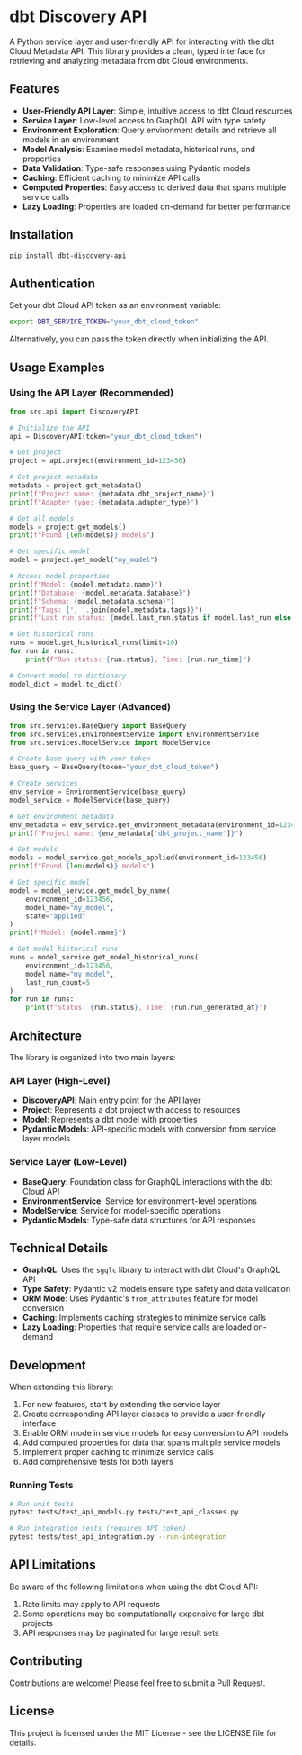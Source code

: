 # dbt Discovery API

A Python service layer and user-friendly API for interacting with the dbt Cloud Metadata API. This library provides a clean, typed interface for retrieving and analyzing metadata from dbt Cloud environments.

## Features

- **User-Friendly API Layer**: Simple, intuitive access to dbt Cloud resources
- **Service Layer**: Low-level access to GraphQL API with type safety
- **Environment Exploration**: Query environment details and retrieve all models in an environment
- **Model Analysis**: Examine model metadata, historical runs, and properties
- **Data Validation**: Type-safe responses using Pydantic models
- **Caching**: Efficient caching to minimize API calls
- **Computed Properties**: Easy access to derived data that spans multiple service calls
- **Lazy Loading**: Properties are loaded on-demand for better performance

## Installation

```bash
pip install dbt-discovery-api
```

## Authentication

Set your dbt Cloud API token as an environment variable:

```bash
export DBT_SERVICE_TOKEN="your_dbt_cloud_token"
```

Alternatively, you can pass the token directly when initializing the API.

## Usage Examples

### Using the API Layer (Recommended)

```python
from src.api import DiscoveryAPI

# Initialize the API
api = DiscoveryAPI(token="your_dbt_cloud_token")

# Get project
project = api.project(environment_id=123456)

# Get project metadata
metadata = project.get_metadata()
print(f"Project name: {metadata.dbt_project_name}")
print(f"Adapter type: {metadata.adapter_type}")

# Get all models
models = project.get_models()
print(f"Found {len(models)} models")

# Get specific model
model = project.get_model("my_model")

# Access model properties
print(f"Model: {model.metadata.name}")
print(f"Database: {model.metadata.database}")
print(f"Schema: {model.metadata.schema}")
print(f"Tags: {', '.join(model.metadata.tags)}")
print(f"Last run status: {model.last_run.status if model.last_run else 'No runs'}")

# Get historical runs
runs = model.get_historical_runs(limit=10)
for run in runs:
    print(f"Run status: {run.status}, Time: {run.run_time}")

# Convert model to dictionary
model_dict = model.to_dict()
```

### Using the Service Layer (Advanced)

```python
from src.services.BaseQuery import BaseQuery
from src.services.EnvironmentService import EnvironmentService
from src.services.ModelService import ModelService

# Create base query with your token
base_query = BaseQuery(token="your_dbt_cloud_token")

# Create services
env_service = EnvironmentService(base_query)
model_service = ModelService(base_query)

# Get environment metadata
env_metadata = env_service.get_environment_metadata(environment_id=123456)
print(f"Project name: {env_metadata['dbt_project_name']}")

# Get models
models = model_service.get_models_applied(environment_id=123456)
print(f"Found {len(models)} models")

# Get specific model
model = model_service.get_model_by_name(
    environment_id=123456,
    model_name="my_model",
    state="applied"
)
print(f"Model: {model.name}")

# Get model historical runs
runs = model_service.get_model_historical_runs(
    environment_id=123456,
    model_name="my_model",
    last_run_count=5
)
for run in runs:
    print(f"Status: {run.status}, Time: {run.run_generated_at}")
```

## Architecture

The library is organized into two main layers:

### API Layer (High-Level)
- **DiscoveryAPI**: Main entry point for the API layer
- **Project**: Represents a dbt project with access to resources
- **Model**: Represents a dbt model with properties
- **Pydantic Models**: API-specific models with conversion from service layer models

### Service Layer (Low-Level)
- **BaseQuery**: Foundation class for GraphQL interactions with the dbt Cloud API
- **EnvironmentService**: Service for environment-level operations
- **ModelService**: Service for model-specific operations
- **Pydantic Models**: Type-safe data structures for API responses

## Technical Details

- **GraphQL**: Uses the `sgqlc` library to interact with dbt Cloud's GraphQL API
- **Type Safety**: Pydantic v2 models ensure type safety and data validation
- **ORM Mode**: Uses Pydantic's `from_attributes` feature for model conversion
- **Caching**: Implements caching strategies to minimize service calls
- **Lazy Loading**: Properties that require service calls are loaded on-demand

## Development

When extending this library:

1. For new features, start by extending the service layer
2. Create corresponding API layer classes to provide a user-friendly interface
3. Enable ORM mode in service models for easy conversion to API models
4. Add computed properties for data that spans multiple service models
5. Implement proper caching to minimize service calls
6. Add comprehensive tests for both layers

### Running Tests

```bash
# Run unit tests
pytest tests/test_api_models.py tests/test_api_classes.py

# Run integration tests (requires API token)
pytest tests/test_api_integration.py --run-integration
```

## API Limitations

Be aware of the following limitations when using the dbt Cloud API:

1. Rate limits may apply to API requests
2. Some operations may be computationally expensive for large dbt projects
3. API responses may be paginated for large result sets

## Contributing

Contributions are welcome! Please feel free to submit a Pull Request.

## License

This project is licensed under the MIT License - see the LICENSE file for details.
